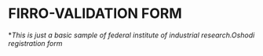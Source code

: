 # FIRRO-VALIDATION FORM
  **This is just a basic sample  of federal institute of industrial research.Oshodi registration form*
